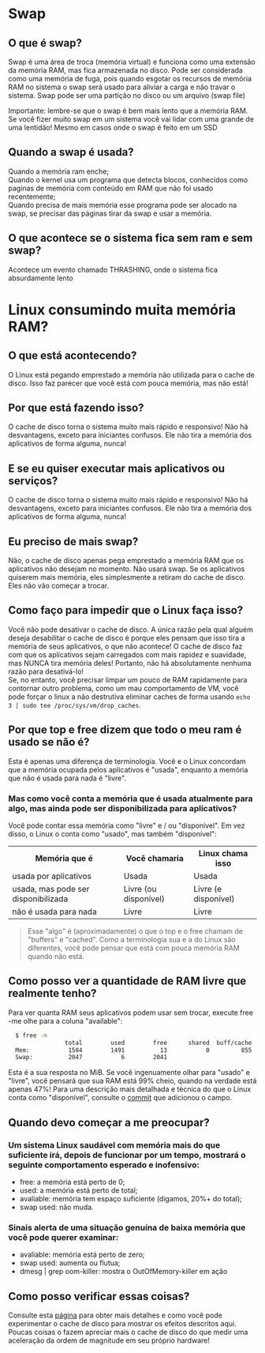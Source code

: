 # Swap

## O que é swap?
Swap é uma área de troca (memória virtual) e funciona como uma extensão da memória RAM, mas fica armazenada no disco. Pode ser considerada como uma memória de fuga, pois quando esgotar os recursos de memória RAM no sistema o swap será usado para aliviar a carga e não travar o sistema.
Swap pode ser uma partição no disco ou um arquivo (swap file)

Importante: lembre-se que o swap é bem mais lento que a memória RAM. Se você fizer muito swap em um sistema você vai lidar com uma grande de uma lentidão!
Mesmo em casos onde o swap é feito em um SSD


## Quando a swap é usada?
  Quando a memória ram enche;<br>
  Quando o kernel usa um programa que detecta blocos, conhecidos como paginas de memória com conteúdo em RAM que não foi usado recentemente;<br>
  Quando precisa de mais memória esse programa pode ser alocado na swap, se precisar das páginas tirar da swap e usar a memória.


## O que acontece se o sistema fica sem ram e sem swap?
  Acontece um evento chamado THRASHING, onde o sistema fica absurdamente lento


# Linux consumindo muita memória RAM?

## O que está acontecendo?
  O Linux está pegando emprestado a memória não utilizada para o cache de disco. Isso faz parecer que você está com pouca memória, mas não está!

## Por que está fazendo isso?
  O cache de disco torna o sistema muito mais rápido e responsivo! Não há desvantagens, exceto para iniciantes confusos. Ele não tira a memória dos aplicativos de forma alguma, nunca!

## E se eu quiser executar mais aplicativos ou serviços?
  O cache de disco torna o sistema muito mais rápido e responsivo! Não há desvantagens, exceto para iniciantes confusos. Ele não tira a memória dos aplicativos de forma alguma, nunca!

## Eu preciso de mais swap?
  Não, o cache de disco apenas pega emprestado a memória RAM que os aplicativos não desejam no momento. Não usará swap. Se os aplicativos quiserem mais memória, eles simplesmente a retiram do cache de disco. Eles não vão começar a trocar.

## Como faço para impedir que o Linux faça isso?
  Você não pode desativar o cache de disco. A única razão pela qual alguém deseja desabilitar o cache de disco é porque eles pensam que isso tira a memória de seus aplicativos, o que não acontece! O cache de disco faz com que os aplicativos sejam carregados com mais rapidez e suavidade, mas NUNCA tira memória deles! Portanto, não há absolutamente nenhuma razão para desativá-lo!<br>
  Se, no entanto, você precisar limpar um pouco de RAM rapidamente para contornar outro problema, como um mau comportamento de VM, você pode forçar o linux a não destrutiva eliminar caches de forma usando ```echo 3 | sudo tee /proc/sys/vm/drop_caches```.

## Por que top e free dizem que todo o meu ram é usado se não é?
  Esta é apenas uma diferença de terminologia. Você e o Linux concordam que a memória ocupada pelos aplicativos é "usada", enquanto a memória que não é usada para nada é   "livre".

  ### Mas como você conta a memória que é usada atualmente para algo, mas ainda pode ser disponibilizada para aplicativos?
   Você pode contar essa memória como "livre" e / ou "disponível". Em vez disso, o Linux o conta como "usado", mas também "disponível":

  <table style="width:100%">
    <tr>
      <th>Memória que é</th>
      <th>Você chamaria</th>
      <th>Linux chama isso</th>
    </tr>
    <tr>
      <td>usada por aplicativos</td>
      <td>Usada</td>
      <td>Usada</td>
    </tr>
    <tr>
      <td>usada, mas pode ser disponibilizada</td>
      <td>Livre (ou disponível)</td>
      <td>Livre (e disponível)</td>
    </tr>
    <tr>
      <td>não é usada para nada</td>
      <td>Livre</td>
      <td>Livre</td>
    </tr>
  </table>

   >Esse "algo" é (aproximadamente) o que o top e o free chamam de "buffers" e "cached". Como a terminologia sua e a do Linux são diferentes, você pode pensar que está com pouca memória RAM quando não está.

## Como posso ver a quantidade de RAM livre que realmente tenho?
  Para ver quanta RAM seus aplicativos podem usar sem trocar, execute free -me olhe para a coluna "available":
  ```bash
    $ free -m
                  total        used        free      shared  buff/cache   available
    Mem:           1504        1491          13           0         855      792
    Swap:          2047           6        2041
  ```

  Esta é a sua resposta no MiB. Se você ingenuamente olhar para "usado" e "livre", você pensará que sua RAM está 99% cheio, quando na verdade está apenas 47%!
  Para uma descrição mais detalhada e técnica do que o Linux conta como "disponível", consulte o [commit](https://git.kernel.org/pub/scm/linux/kernel/git/torvalds/linux.git/commit/?id=34e431b0ae398fc54ea69ff85ec700722c9da773) que adicionou o campo.

## Quando devo começar a me preocupar?

### Um sistema Linux saudável com memória mais do que suficiente irá, depois de funcionar por um tempo, mostrará o seguinte comportamento esperado e inofensivo:
  * free: a memória está perto de 0;
  * used: a memória está perto de total;
  * avaliable: memória tem espaço suficiente (digamos, 20%+ do total);
  * swap used: não muda.

### Sinais alerta de uma situação genuína de baixa memória que você pode querer examinar:
  * avaliable: memória está perto de zero;
  * swap used: aumenta ou flutua;
  * dmesg | grep oom-killer: mostra o OutOfMemory-killer em ação

## Como posso verificar essas coisas?
  Consulte esta [página](https://www.linuxatemyram.com/play.html) para obter mais detalhes e como você pode experimentar o cache de disco para mostrar os efeitos descritos aqui. Poucas coisas o fazem apreciar mais o cache de disco do que medir uma aceleração da ordem de magnitude em seu próprio hardware!
